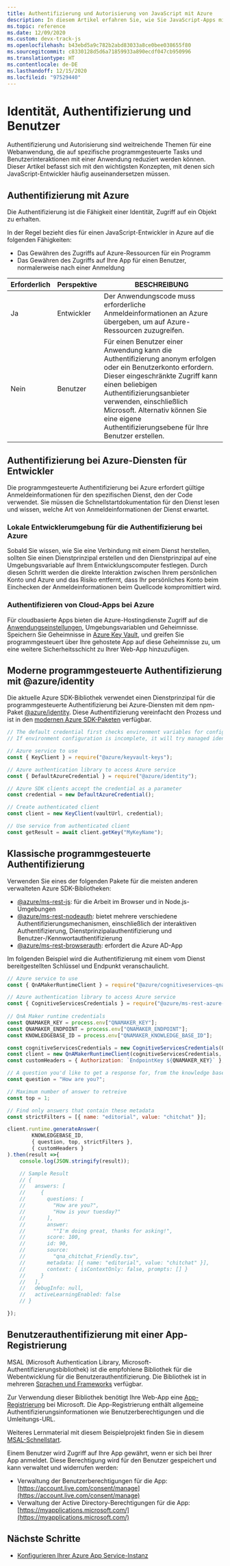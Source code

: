 ```yaml
---
title: Authentifizierung und Autorisierung von JavaScript mit Azure
description: In diesem Artikel erfahren Sie, wie Sie JavaScript-Apps mit Identität, Authentifizierung und Benutzern mit Azure entwickeln.
ms.topic: reference
ms.date: 12/09/2020
ms.custom: devx-track-js
ms.openlocfilehash: b43ebd5a9c782b2abd83033a8ce0bee038655f80
ms.sourcegitcommit: c8330128d5d6a71859933a890ecdf047cb950996
ms.translationtype: HT
ms.contentlocale: de-DE
ms.lasthandoff: 12/15/2020
ms.locfileid: "97529440"
---
```

# <a name="identity-authentication-and-users"></a>Identität, Authentifizierung und Benutzer

Authentifizierung und Autorisierung sind weitreichende Themen für eine Webanwendung, die auf spezifische programmgesteuerte Tasks und Benutzerinteraktionen mit einer Anwendung reduziert werden können. Dieser Artikel befasst sich mit den wichtigsten Konzepten, mit denen sich JavaScript-Entwickler häufig auseinandersetzen müssen. 

## <a name="authentication-with-azure"></a>Authentifizierung mit Azure

Die Authentifizierung ist die Fähigkeit einer Identität, Zugriff auf ein Objekt zu erhalten. 

In der Regel bezieht dies für einen JavaScript-Entwickler in Azure auf die folgenden Fähigkeiten:

* Das Gewähren des Zugriffs auf Azure-Ressourcen für ein Programm
* Das Gewähren des Zugriffs auf Ihre App für einen Benutzer, normalerweise nach einer Anmeldung

|Erforderlich|Perspektive|BESCHREIBUNG|
|--|--|--|
|Ja|Entwickler|Der Anwendungscode muss erforderliche Anmeldeinformationen an Azure übergeben, um auf Azure-Ressourcen zuzugreifen.|
|Nein|Benutzer|Für einen Benutzer einer Anwendung kann die Authentifizierung anonym erfolgen oder ein Benutzerkonto erfordern. Dieser eingeschränkte Zugriff kann einen beliebigen Authentifizierungsanbieter verwenden, einschließlich Microsoft. Alternativ können Sie eine eigene Authentifizierungsebene für Ihre Benutzer erstellen.|

## <a name="authentication-for-developers-to-azure-services"></a>Authentifizierung bei Azure-Diensten für Entwickler

Die programmgesteuerte Authentifizierung bei Azure erfordert gültige Anmeldeinformationen für den spezifischen Dienst, den der Code verwendet. Sie müssen die Schnellstartdokumentation für den Dienst lesen und wissen, welche Art von Anmeldeinformationen der Dienst erwartet. 

### <a name="local-developer-environment-for-authenticating-to-azure"></a>Lokale Entwicklerumgebung für die Authentifizierung bei Azure

Sobald Sie wissen, wie Sie eine Verbindung mit einem Dienst herstellen, sollten Sie einen Dienstprinzipal erstellen und den Dienstprinzipal auf eine Umgebungsvariable auf Ihrem Entwicklungscomputer festlegen. Durch diesen Schritt werden die direkte Interaktion zwischen Ihrem persönlichen Konto und Azure und das Risiko entfernt, dass Ihr persönliches Konto beim Einchecken der Anmeldeinformationen beim Quellcode kompromittiert wird. 

### <a name="cloud-apps-authenticating-to-azure"></a>Authentifizieren von Cloud-Apps bei Azure

Für cloudbasierte Apps bieten die Azure-Hostingdienste Zugriff auf die [Anwendungseinstellungen](../how-to/configure-web-app-settings.md), Umgebungsvariablen und Geheimnisse. Speichern Sie Geheimnisse in [Azure Key Vault](/azure/key-vault), und greifen Sie programmgesteuert über Ihre gehostete App auf diese Geheimnisse zu, um eine weitere Sicherheitsschicht zu Ihrer Web-App hinzuzufügen. 

## <a name="modern-programmatic-authentication-with-azureidentity"></a>Moderne programmgesteuerte Authentifizierung mit @azure/identity

Die aktuelle Azure SDK-Bibliothek verwendet einen Dienstprinzipal für die programmgesteuerte Authentifizierung bei Azure-Diensten mit dem npm-Paket [@azure/identity](https://www.npmjs.com/package/@azure/identity). Diese Authentifizierung vereinfacht den Prozess und ist in den [modernen Azure SDK-Paketen](https://www.npmjs.com/package/@azure/identity#client-libraries-supporting-authentication-with-azure-identity) verfügbar. 

```javascript
// The default credential first checks environment variables for configuration.
// If environment configuration is incomplete, it will try managed identity.

// Azure service to use
const { KeyClient } = require("@azure/keyvault-keys");

// Azure authentication library to access Azure service
const { DefaultAzureCredential } = require("@azure/identity");

// Azure SDK clients accept the credential as a parameter
const credential = new DefaultAzureCredential();

// Create authenticated client
const client = new KeyClient(vaultUrl, credential);

// Use service from authenticated client
const getResult = await client.getKey("MyKeyName");
```

## <a name="classic-programmatic-authentication"></a>Klassische programmgesteuerte Authentifizierung

Verwenden Sie eines der folgenden Pakete für die meisten anderen verwalteten Azure SDK-Bibliotheken: 

* [@azure/ms-rest-js](https://www.npmjs.com/package/@azure/ms-rest-js): für die Arbeit im Browser und in Node.js-Umgebungen
* [@azure/ms-rest-nodeauth](https://www.npmjs.com/package/@azure/ms-rest-nodeauth): bietet mehrere verschiedene Authentifizierungsmechanismen, einschließlich der interaktiven Authentifizierung, Dienstprinzipalauthentifizierung und Benutzer-/Kennwortauthentifizierung
* [@azure/ms-rest-browserauth](https://www.npmjs.com/package/@azure/ms-rest-browserauth): erfordert die Azure AD-App

Im folgenden Beispiel wird die Authentifizierung mit einem vom Dienst bereitgestellten Schlüssel und Endpunkt veranschaulicht.

```javascript
// Azure service to use
const { QnAMakerRuntimeClient } = require("@azure/cognitiveservices-qnamaker-runtime");

// Azure authentication library to access Azure service
const { CognitiveServicesCredentials } = require("@azure/ms-rest-azure-js");  
 
// QnA Maker runtime credentials
const QNAMAKER_KEY = process.env["QNAMAKER_KEY"];
const QNAMAKER_ENDPOINT = process.env["QNAMAKER_ENDPOINT"];
const KNOWLEDGEBASE_ID = process.env["QNAMAKER_KNOWLEDGE_BASE_ID"];

const cognitiveServicesCredentials = new CognitiveServicesCredentials(QNAMAKER_KEY);
const client = new QnAMakerRuntimeClient(cognitiveServicesCredentials, QNAMAKER_ENDPOINT);
const customHeaders = { Authorization: `EndpointKey ${QNAMAKER_KEY}` };

// A question you'd like to get a response for, from the knowledge base. For example
const question = "How are you?";

// Maximum number of answer to retreive
const top = 1;

// Find only answers that contain these metadata
const strictFilters = [{ name: "editorial", value: "chitchat" }];

client.runtime.generateAnswer( 
        KNOWLEDGEBASE_ID,
        { question, top, strictFilters },
        { customHeaders }
).then(result =>{
    console.log(JSON.stringify(result));

    // Sample Result
    // {
    //   answers: [
    //     {
    //       questions: [
    //         "How are you?",
    //         "How is your tuesday?"
    //       ],
    //       answer:
    //         ""I'm doing great, thanks for asking!",
    //       score: 100,
    //       id: 90,
    //       source:
    //         "qna_chitchat_Friendly.tsv",
    //       metadata: [{ name: "editorial", value: "chitchat" }],
    //       context: { isContextOnly: false, prompts: [] }
    //     }
    //   ],
    //   debugInfo: null,
    //   activeLearningEnabled: false
    // }

});

```

## <a name="user-authentication-with-an-app-registration"></a>Benutzerauthentifizierung mit einer App-Registrierung

MSAL (Microsoft Authentication Library, Microsoft-Authentifizierungsbibliothek) ist die empfohlene Bibliothek für die Webentwicklung für die Benutzerauthentifizierung. Die Bibliothek ist in mehreren [Sprachen und Frameworks](/azure/active-directory/develop/msal-overview#languages-and-frameworks) verfügbar.

Zur Verwendung dieser Bibliothek benötigt Ihre Web-App eine [App-Registrierung](/azure/active-directory/develop/quickstart-register-app) bei Microsoft. Die App-Registrierung enthält allgemeine Authentifizierungsinformationen wie Benutzerberechtigungen und die Umleitungs-URL. 

Weiteres Lernmaterial mit diesem Beispielprojekt finden Sie in diesem [MSAL-Schnellstart](/azure/active-directory/develop/quickstart-v2-javascript).

Einem Benutzer wird Zugriff auf Ihre App gewährt, wenn er sich bei Ihrer App anmeldet. Diese Berechtigung wird für den Benutzer gespeichert und kann verwaltet und widerrufen werden:

* Verwaltung der Benutzerberechtigungen für die App: [https://account.live.com/consent/manage](https://account.live.com/consent/manage)
* Verwaltung der Active Directory-Berechtigungen für die App: [https://myapplications.microsoft.com/](https://myapplications.microsoft.com/)

## <a name="next-steps"></a>Nächste Schritte

* [Konfigurieren Ihrer Azure App Service-Instanz](../how-to/configure-web-app-settings.md)